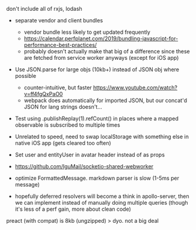 don't include all of rxjs, lodash

- separate vendor and client bundles
  - vendor bundle less likely to get updated frequently
  - https://calendar.perfplanet.com/2019/bundling-javascript-for-performance-best-practices/
  - probably doesn't actually make that big of a difference since these are fetched from service worker anyways (except for iOS app)

- Use JSON.parse for large objs (10kb+) instead of JSON obj where possible
  - counter-intuitive, but faster https://www.youtube.com/watch?v=ff4fgQxPaO0
  - webpack does automatically for imported JSON, but our concat'd JSON for lang strings doesn't...

- Test using .publishReplay(1).refCount() in places where a mapped observable is subscribed to multiple times
- Unrelated to speed, need to swap localStorage with something else in native iOS app (gets cleared too often)
- Set user and entityUser in avatar header instead of as props
- https://github.com/IguMail/socketio-shared-webworker
- optimize FormattedMessage. markdown parser is slow (1-5ms per message)


- hopefully deferred resolvers will become a think in apollo-server, then we can implement instead of manually doing multiple queries (though it's less of a perf gain, more about clean code)


preact (with compat) is 8kb (ungzipped) > dyo. not a big deal

